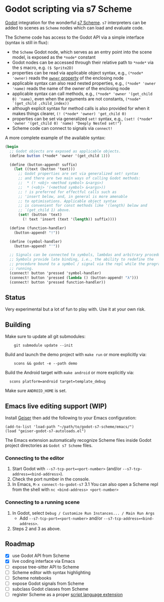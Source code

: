 # Godot scripting via s7 Scheme

[Godot](https://godotengine.org/) integration for the wonderful [s7 Scheme](https://ccrma.stanford.edu/software/snd/snd/s7.html). `s7` interpreters can be added to scenes as `Scheme` nodes which can load and evaluate code.

The Scheme code has access to the Godot API via a simple interface (syntax is still in flux):
- the `Scheme` Godot node, which serves as an entry point into the scene model, is exposed as the `*node*` constant
- Godot nodes can be accessed through their relative path to `*node*` via the `$` macro, e.g. `($ Sprite2D)`
- properties can be read via applicable object syntax, e.g., `(*node* 'owner)` reads the [`owner` property](https://docs.godotengine.org/en/stable/classes/class_node.html#class-node-property-owner) of the enclosing node
- applicable syntax can also read nested properties, e.g., `(*node* 'owner 'name)` reads the name of the owner of the enclosing node
- applicable syntax can call methods, e.g., `(*node* 'owner '(get_child 0) 'name)`, even when the arguments are not constants, ``(*node* `(get_child ,child_index))``
- although explicit syntax for method calls is also provided for when it makes things clearer, `(! (*node* 'owner) 'get_child 0)`
- properties can be set via generalized `set!` syntax, e.g., `(set! (*node* 'owner '(get_child 0) 'name) "Deeply Nested set!")`
- Scheme code can connect to signals via `connect!`

A more complete example of the available syntax:

```scheme
(begin
  ;; Godot objects are exposed as applicable objects.
  (define button (*node* 'owner '(get_child 1)))

  (define (button-append! suffix)
    (let ((text (button 'text)))
      ;; Godot properties are set via generalized set! syntax
      ;; and there are two main ways of calling Godot methods:
      ;;  * (! <obj> <method symbol> &<args>)
      ;;  * (<obj> '(<method symbol> &<args>))
      ;; ! is preferred for effectful calls such as
      ;; 'insert below, and, in general is more amenable
      ;; to optimisations. Applicable object syntax
      ;; is convenient for const methods like '(length) below and
      ;; `(get_child 1) above.
      (set! (button 'text)
        (! text 'insert (text '(length)) suffix))))

  (define (function-handler)
    (button-append! "!"))

  (define (symbol-handler)
    (button-append! "'"))

  ;; Signals can be connected to symbols, lambdas and arbitrary procedures.
  ;; Symbols provide late binding, i.e., the ability to redefine the
  ;; procedure bound to a symbol / signal via the repl while the program is
  ;; running.
  (connect! button 'pressed 'symbol-handler)
  (connect! button 'pressed (lambda () (button-append! "λ")))
  (connect! button 'pressed function-handler))
```

## Status

Very experimental but a lot of fun to play with. Use it at your own risk.

## Building

Make sure to update all git submodules:

```shell
    git submodule update --init
```

Build and launch the demo project with `make run` or more explicitly via:

```shell
    scons && godot -e --path demo
```

Build the Android target with `make android` or more explicitly via:

```shell
  scons platform=android target=template_debug
```

Make sure `ANDROID_HOME` is set.

## Emacs live editing support (WIP)

Install [Geiser](https://www.nongnu.org/geiser/) then add the following to your Emacs configuration:

```elisp
(add-to-list 'load-path "~/path/to/godot-s7-scheme/emacs/")
(load "geiser-godot-s7-autoloads.el")
```

The Emacs extension automatically recognize Scheme files inside Godot project directories as `Godot s7 Scheme` files.

### Connecting to the editor

1. Start Godot with `--s7-tcp-port=<port-number>` (and/or `--s7-tcp-address=<bind-address>`).
2. Check the port number in the console.
3. In Emacs, `M-x connect-to-godot-s7`
3.1 You can also open a Scheme repl from the shell with `nc <bind-address> <port-number>`

### Connecting to a running scene

1. In Godot, select `Debug / Customize Run Instances... / Main Run Args`
   - Add `--s7-tcp-port=<port-number>` and/or `--s7-tcp-address=<bind-address>`.
2. Steps 2 and 3 as above.

## Roadmap

- [x] use Godot API from Scheme
- [x] live coding interface via Emacs
- [ ] expose tree-sitter API to Scheme
- [ ] Scheme editor with syntax highlighting
- [ ] Scheme notebooks
- [ ] expose Godot signals from Scheme
- [ ] subclass Godot classes from Scheme
- [ ] register Scheme as a proper [script language extension](https://docs.godotengine.org/en/stable/classes/class_scriptlanguageextension.html#class-scriptlanguageextension)
